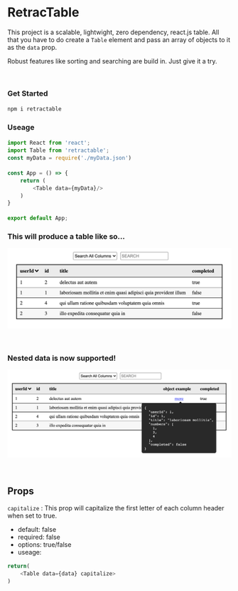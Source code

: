 # RetracTable

This project is a scalable, lightwight, zero dependency, react.js table. All that you have to do create a `Table` element and pass an array of objects to it as the `data` prop.

Robust features like sorting and searching are build in. Just give it a try.

<br>

### Get Started
```sh
npm i retractable
```

### Useage
```js
import React from 'react';
import Table from 'retractable';
const myData = require('./myData.json')

const App = () => {
    return (
        <Table data={myData}/>
    )
}

export default App;
```

### This will produce a table like so...

![Eample](./public/example.png)

<br>

### Nested data is now supported!

![Eample](./public/objectExample.png)

<br>

## Props

`capitalize` : This prop will capitalize the first letter of each column header when set to true.
- default: false
- required: false
- options: true/false
- useage: 
```js
return(
    <Table data={data} capitalize>
)
```